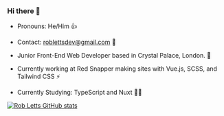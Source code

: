 ### Hi there 👋

+ Pronouns: He/Him 👍 

+ Contact: roblettsdev@gmail.com 📮

+ Junior Front-End Web Developer based in Crystal Palace, London. 🖤

+ Currently working at Red Snapper making sites with Vue.js, SCSS, and Tailwind CSS ⚡️

+ Currently Studying: TypeScript and Nuxt 👨‍💻

[![Rob Letts GitHub stats](https://github-readme-stats.vercel.app/api?username=robertletts)](https://github.com/robertletts/github-readme-stats)
